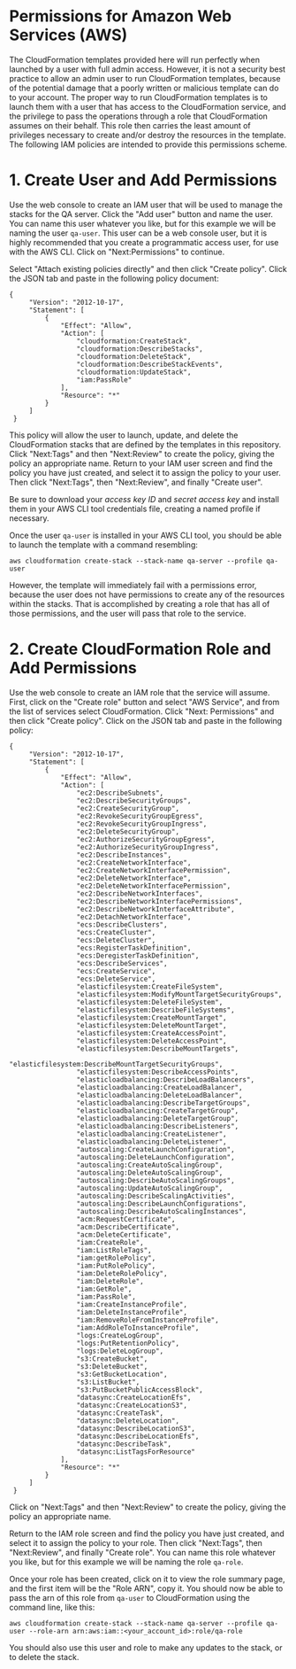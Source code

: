 # Permissions for Amazon Web Services (AWS)

The CloudFormation templates provided here will run perfectly when launched by a user with full admin access. However, it is not a security best practice to allow an admin user to run CloudFormation templates, because of the potential damage that a poorly written or malicious template can do to your account. The proper way to run CloudFormation templates is to launch them with a user that has access to the CloudFormation service, and the privilege to pass the operations through a role that CloudFormation assumes on their behalf. This role then carries the least amount of privileges necessary to create and/or destroy the resources in the template. The following IAM policies are intended to provide this permissions scheme.

# 1. Create User and Add Permissions

Use the web console to create an IAM user that will be used to manage the stacks for the QA server. Click the "Add user" button and name the user. You can name this user whatever you like, but for this example we will be naming the user `qa-user`. This user can be a web console user, but it is highly recommended that you create a programmatic access user, for use with the AWS CLI. Click on "Next:Permissions" to continue.

Select "Attach existing policies directly" and then click "Create policy". Click the JSON tab and paste in the following policy document:

```
{
     "Version": "2012-10-17",
     "Statement": [
         {
             "Effect": "Allow",
             "Action": [
                 "cloudformation:CreateStack",
                 "cloudformation:DescribeStacks", 
                 "cloudformation:DeleteStack",  
                 "cloudformation:DescribeStackEvents", 
                 "cloudformation:UpdateStack",
                 "iam:PassRole"
             ],
             "Resource": "*"
         }
     ]
 }
```
This policy will allow the user to launch, update, and delete the CloudFormation stacks that are defined by the templates in this repository. Click "Next:Tags" and then "Next:Review" to create the policy, giving the policy an appropriate name. Return to your IAM user screen and find the policy you have just created, and select it to assign the policy to your user. Then click "Next:Tags", then "Next:Review", and finally "Create user".

Be sure to download your *access key ID* and *secret access key* and install them in your AWS CLI tool credentials file, creating a named profile if necessary. 

Once the user `qa-user` is installed in your AWS CLI tool, you should be able to launch the template with a command resembling: 

`aws cloudformation create-stack --stack-name qa-server --profile qa-user`

However, the template will immediately fail with a permissions error, because the user does not have permissions to create any of the resources within the stacks. That is accomplished by creating a role that has all of those permissions, and the user will pass that role to the service.

# 2. Create CloudFormation Role and Add Permissions

Use the web console to create an IAM role that the service will assume. First, click on the "Create role" button and select "AWS Service", and from the list of services select CloudFormation. Click "Next: Permissions" and then click "Create policy". Click on the JSON tab and paste in the following policy:
```
{
     "Version": "2012-10-17",
     "Statement": [
         {
             "Effect": "Allow",
             "Action": [
                 "ec2:DescribeSubnets",
                 "ec2:DescribeSecurityGroups",
                 "ec2:CreateSecurityGroup",
                 "ec2:RevokeSecurityGroupEgress",
                 "ec2:RevokeSecurityGroupIngress",
                 "ec2:DeleteSecurityGroup",
                 "ec2:AuthorizeSecurityGroupEgress",
                 "ec2:AuthorizeSecurityGroupIngress",
                 "ec2:DescribeInstances",
                 "ec2:CreateNetworkInterface",
                 "ec2:CreateNetworkInterfacePermission",
                 "ec2:DeleteNetworkInterface",
                 "ec2:DeleteNetworkInterfacePermission",
                 "ec2:DescribeNetworkInterfaces",
                 "ec2:DescribeNetworkInterfacePermissions",
                 "ec2:DescribeNetworkInterfaceAttribute",
                 "ec2:DetachNetworkInterface",
                 "ecs:DescribeClusters",
                 "ecs:CreateCluster",
                 "ecs:DeleteCluster",
                 "ecs:RegisterTaskDefinition",
                 "ecs:DeregisterTaskDefinition",
                 "ecs:DescribeServices",
                 "ecs:CreateService",
                 "ecs:DeleteService",
                 "elasticfilesystem:CreateFileSystem",
                 "elasticfilesystem:ModifyMountTargetSecurityGroups",
                 "elasticfilesystem:DeleteFileSystem",
                 "elasticfilesystem:DescribeFileSystems",
                 "elasticfilesystem:CreateMountTarget",
                 "elasticfilesystem:DeleteMountTarget",
                 "elasticfilesystem:CreateAccessPoint",
                 "elasticfilesystem:DeleteAccessPoint",
                 "elasticfilesystem:DescribeMountTargets",
                 "elasticfilesystem:DescribeMountTargetSecurityGroups",
                 "elasticfilesystem:DescribeAccessPoints",
                 "elasticloadbalancing:DescribeLoadBalancers",
                 "elasticloadbalancing:CreateLoadBalancer",
                 "elasticloadbalancing:DeleteLoadBalancer",
                 "elasticloadbalancing:DescribeTargetGroups",
                 "elasticloadbalancing:CreateTargetGroup",
                 "elasticloadbalancing:DeleteTargetGroup",
                 "elasticloadbalancing:DescribeListeners",
                 "elasticloadbalancing:CreateListener",
                 "elasticloadbalancing:DeleteListener",
                 "autoscaling:CreateLaunchConfiguration",
                 "autoscaling:DeleteLaunchConfiguration",
                 "autoscaling:CreateAutoScalingGroup",
                 "autoscaling:DeleteAutoScalingGroup",
                 "autoscaling:DescribeAutoScalingGroups",
                 "autoscaling:UpdateAutoScalingGroup",
                 "autoscaling:DescribeScalingActivities",
                 "autoscaling:DescribeLaunchConfigurations",
                 "autoscaling:DescribeAutoScalingInstances",
                 "acm:RequestCertificate",
                 "acm:DescribeCertificate",
                 "acm:DeleteCertificate",
                 "iam:CreateRole",
                 "iam:ListRoleTags",
                 "iam:getRolePolicy",
                 "iam:PutRolePolicy",
                 "iam:DeleteRolePolicy",
                 "iam:DeleteRole",
                 "iam:GetRole",
                 "iam:PassRole",
                 "iam:CreateInstanceProfile",
                 "iam:DeleteInstanceProfile",
                 "iam:RemoveRoleFromInstanceProfile",
                 "iam:AddRoleToInstanceProfile",
                 "logs:CreateLogGroup",
                 "logs:PutRetentionPolicy",
                 "logs:DeleteLogGroup",
                 "s3:CreateBucket",
                 "s3:DeleteBucket",
                 "s3:GetBucketLocation",
                 "s3:ListBucket",
                 "s3:PutBucketPublicAccessBlock",
                 "datasync:CreateLocationEfs",
                 "datasync:CreateLocationS3",
                 "datasync:CreateTask",
                 "datasync:DeleteLocation",
                 "datasync:DescribeLocationS3",
                 "datasync:DescribeLocationEfs",
                 "datasync:DescribeTask",
                 "datasync:ListTagsForResource"
             ],
             "Resource": "*"
         }
     ]
 }
```
Click on "Next:Tags" and then "Next:Review" to create the policy, giving the policy an appropriate name. 

Return to the IAM role screen and find the policy you have just created, and select it to assign the policy to your role. Then click "Next:Tags", then "Next:Review", and finally "Create role". You can name this role whatever you like, but for this example we will be naming the role `qa-role`.

Once your role has been created, click on it to view the role summary page, and the first item will be the "Role ARN", copy it. You should now be able to pass the arn of this role from `qa-user` to CloudFormation using the command line, like this:

`aws cloudformation create-stack --stack-name qa-server --profile qa-user --role-arn arn:aws:iam::<your_account_id>:role/qa-role`

You should also use this user and role to make any updates to the stack, or to delete the stack.



